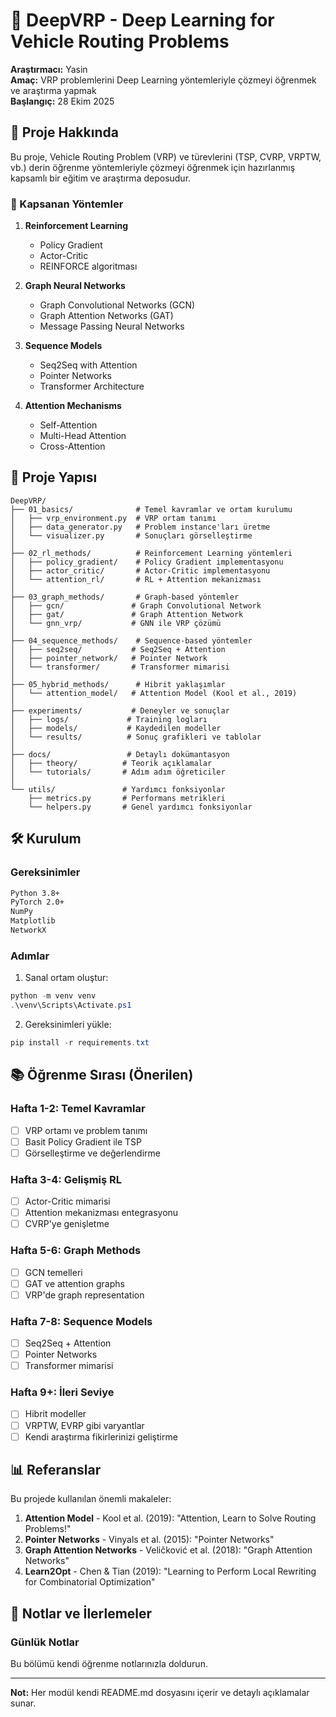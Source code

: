 # 🚗 DeepVRP - Deep Learning for Vehicle Routing Problems

**Araştırmacı:** Yasin  
**Amaç:** VRP problemlerini Deep Learning yöntemleriyle çözmeyi öğrenmek ve araştırma yapmak  
**Başlangıç:** 28 Ekim 2025

## 📖 Proje Hakkında

Bu proje, Vehicle Routing Problem (VRP) ve türevlerini (TSP, CVRP, VRPTW, vb.) derin öğrenme yöntemleriyle çözmeyi öğrenmek için hazırlanmış kapsamlı bir eğitim ve araştırma deposudur.

### 🎯 Kapsanan Yöntemler

1. **Reinforcement Learning**
   - Policy Gradient
   - Actor-Critic
   - REINFORCE algoritması

2. **Graph Neural Networks**
   - Graph Convolutional Networks (GCN)
   - Graph Attention Networks (GAT)
   - Message Passing Neural Networks

3. **Sequence Models**
   - Seq2Seq with Attention
   - Pointer Networks
   - Transformer Architecture

4. **Attention Mechanisms**
   - Self-Attention
   - Multi-Head Attention
   - Cross-Attention

## 📁 Proje Yapısı

```
DeepVRP/
├── 01_basics/              # Temel kavramlar ve ortam kurulumu
│   ├── vrp_environment.py  # VRP ortam tanımı
│   ├── data_generator.py   # Problem instance'ları üretme
│   └── visualizer.py       # Sonuçları görselleştirme
│
├── 02_rl_methods/          # Reinforcement Learning yöntemleri
│   ├── policy_gradient/    # Policy Gradient implementasyonu
│   ├── actor_critic/       # Actor-Critic implementasyonu
│   └── attention_rl/       # RL + Attention mekanizması
│
├── 03_graph_methods/       # Graph-based yöntemler
│   ├── gcn/               # Graph Convolutional Network
│   ├── gat/               # Graph Attention Network
│   └── gnn_vrp/           # GNN ile VRP çözümü
│
├── 04_sequence_methods/    # Sequence-based yöntemler
│   ├── seq2seq/           # Seq2Seq + Attention
│   ├── pointer_network/   # Pointer Network
│   └── transformer/       # Transformer mimarisi
│
├── 05_hybrid_methods/      # Hibrit yaklaşımlar
│   └── attention_model/   # Attention Model (Kool et al., 2019)
│
├── experiments/           # Deneyler ve sonuçlar
│   ├── logs/             # Training logları
│   ├── models/           # Kaydedilen modeller
│   └── results/          # Sonuç grafikleri ve tablolar
│
├── docs/                 # Detaylı dokümantasyon
│   ├── theory/          # Teorik açıklamalar
│   └── tutorials/       # Adım adım öğreticiler
│
└── utils/               # Yardımcı fonksiyonlar
    ├── metrics.py       # Performans metrikleri
    └── helpers.py       # Genel yardımcı fonksiyonlar
```

## 🛠️ Kurulum

### Gereksinimler

```bash
Python 3.8+
PyTorch 2.0+
NumPy
Matplotlib
NetworkX
```

### Adımlar

1. Sanal ortam oluştur:
```powershell
python -m venv venv
.\venv\Scripts\Activate.ps1
```

2. Gereksinimleri yükle:
```powershell
pip install -r requirements.txt
```

## 📚 Öğrenme Sırası (Önerilen)

### Hafta 1-2: Temel Kavramlar
- [ ] VRP ortamı ve problem tanımı
- [ ] Basit Policy Gradient ile TSP
- [ ] Görselleştirme ve değerlendirme

### Hafta 3-4: Gelişmiş RL
- [ ] Actor-Critic mimarisi
- [ ] Attention mekanizması entegrasyonu
- [ ] CVRP'ye genişletme

### Hafta 5-6: Graph Methods
- [ ] GCN temelleri
- [ ] GAT ve attention graphs
- [ ] VRP'de graph representation

### Hafta 7-8: Sequence Models
- [ ] Seq2Seq + Attention
- [ ] Pointer Networks
- [ ] Transformer mimarisi

### Hafta 9+: İleri Seviye
- [ ] Hibrit modeller
- [ ] VRPTW, EVRP gibi varyantlar
- [ ] Kendi araştırma fikirlerinizi geliştirme

## 📊 Referanslar

Bu projede kullanılan önemli makaleler:

1. **Attention Model** - Kool et al. (2019): "Attention, Learn to Solve Routing Problems!"
2. **Pointer Networks** - Vinyals et al. (2015): "Pointer Networks"
3. **Graph Attention Networks** - Veličković et al. (2018): "Graph Attention Networks"
4. **Learn2Opt** - Chen & Tian (2019): "Learning to Perform Local Rewriting for Combinatorial Optimization"

## 📝 Notlar ve İlerlemeler

### Günlük Notlar
Bu bölümü kendi öğrenme notlarınızla doldurun.

---

**Not:** Her modül kendi README.md dosyasını içerir ve detaylı açıklamalar sunar.
